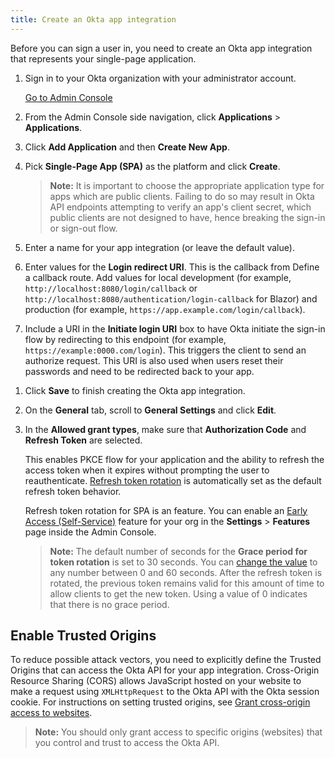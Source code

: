 ```yaml
---
title: Create an Okta app integration
---
```

Before you can sign a user in, you need to create an Okta app integration that represents your single-page application.

1. Sign in to your Okta organization with your administrator account.

    <a href="https://developer.okta.com/login" target="_blank" class="Button--blue">Go to Admin Console</a>

1. From the Admin Console side navigation, click **Applications** > **Applications**.
1. Click **Add Application** and then **Create New App**.
1. Pick **Single-Page App (SPA)** as the platform and click **Create**.
    > **Note:** It is important to choose the appropriate application type for apps which are public clients. Failing to do so may result in Okta API endpoints attempting to verify an app's client secret, which public clients are not designed to have, hence breaking the sign-in or sign-out flow.
1. Enter a name for your app integration (or leave the default value).
1. Enter values for the **Login redirect URI**. This is the callback from <GuideLink link="../define-callback/">Define a callback route</GuideLink>. Add values for local development (for example, `http://localhost:8080/login/callback` or `http://localhost:8080/authentication/login-callback` for Blazor) and production (for example, `https://app.example.com/login/callback`).
1. Include a URI in the **Initiate login URI** box to have Okta initiate the sign-in flow by redirecting to this endpoint (for example, `https://example:0000.com/login`). This triggers the client to send an authorize request. This URI is also used when users reset their passwords and need to be redirected back to your app.
<!-- removed the Base URI step (was step #6 here) until the new UI is updated to include it -->
<!-- 1. Add the **Base URI** of your application during local development, such as `http://localhost:8080`. Also, add any base URIs where your application runs in production, such as `https://app.example.com`.
-->
1. Click **Save** to finish creating the Okta app integration.
1. On the **General** tab, scroll to **General Settings** and click **Edit**.
1. In the **Allowed grant types**, make sure that **Authorization Code** and **Refresh Token** are selected.

   This enables PKCE flow for your application and the ability to refresh the access token when it expires without prompting the user to reauthenticate. [Refresh token rotation](/docs/guides/refresh-tokens/refresh-token-rotation) is automatically set as the default refresh token behavior.

    Refresh token rotation for SPA is an <ApiLifecycle access="ea"/> feature.
    You can enable an [Early Access (Self-Service)](/docs/reference/releases-at-okta/#early-access-ea) feature for your org in the **Settings** > **Features** page inside the Admin Console.

    > **Note:** The default number of seconds for the **Grace period for token rotation** is set to 30 seconds. You can [change the value](/docs/guides/refresh-tokens/refresh-token-rotation/#enable-refresh-token-rotation) to any number between 0 and 60 seconds. After the refresh token is rotated, the previous token remains valid for this amount of time to allow clients to get the new token. Using a value of 0 indicates that there is no grace period.

## Enable Trusted Origins

To reduce possible attack vectors, you need to explicitly define the Trusted Origins that can access the Okta API for your app integration. Cross-Origin Resource Sharing (CORS) allows JavaScript hosted on your website to make a request using `XMLHttpRequest` to the Okta API with the Okta session cookie. For instructions on setting trusted origins, see [Grant cross-origin access to websites](/docs/guides/enable-cors/granting-cors/).

>**Note:** You should only grant access to specific origins (websites) that you control and trust to access the Okta API.

<NextSectionLink/>
